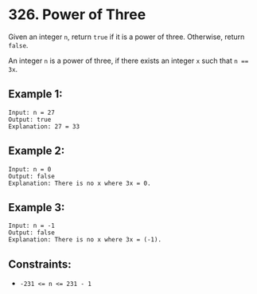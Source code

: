 # 326. Power of Three
Given an integer ```n```, return ```true``` if it is a power of three. Otherwise, return ```false```.

An integer ```n``` is a power of three, if there exists an integer ```x``` such that ```n == 3x```.

## Example 1:
```
Input: n = 27
Output: true
Explanation: 27 = 33
```
## Example 2:
```
Input: n = 0
Output: false
Explanation: There is no x where 3x = 0.
```
## Example 3:
```
Input: n = -1
Output: false
Explanation: There is no x where 3x = (-1).
```
## Constraints:
- ```-231 <= n <= 231 - 1```